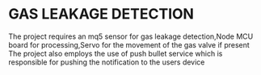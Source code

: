 # GAS LEAKAGE DETECTION

The project requires an mq5 sensor for gas leakage detection,Node MCU board for processing,Servo for the movement of the gas valve if present The project also employs the use of push bullet service which is responsible for pushing the notification to the users device
